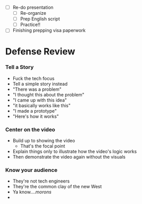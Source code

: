 - [ ] Re-do presentation
	- [ ] Re-organize 
	- [ ] Prep English script 
	- [ ] Practice!!
- [ ] Finishing prepping visa paperwork 

# Defense Review
### Tell a Story 
- Fuck the tech focus
- Tell a simple story instead
- "There was a problem"
- "I thought this about the problem"
- "I came up with this idea"
- "it basically works like this"
- "I made a prototype"
- "Here's how it works"
### Center on the video
- Build up to showing the video
	- That's the focal point
- Explain things only to illustrate how the video's logic works
- Then demonstrate the video again without the visuals
### Know your audience
- They're not tech engineers 
- They're the common clay of the new West
- Ya know....*morons*
- 